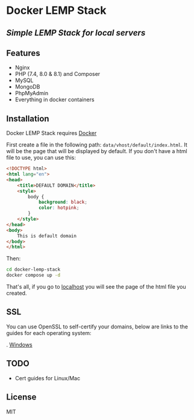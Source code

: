 # Docker LEMP Stack
## _Simple LEMP Stack for local servers_

## Features

- Nginx
- PHP (7.4, 8.0 & 8.1) and Composer
- MySQL
- MongoDB
- PhpMyAdmin
- Everything in docker containers

## Installation

Docker LEMP Stack requires [Docker](https://docs.docker.com/engine/install/)

First create a file in the following path: `data/vhost/default/index.html`. It will be the page that will be displayed by default. If you don't have a html file to use, you can use this:
```html
<!DOCTYPE html>  
<html lang="en">  
<head>  
	<title>DEFAULT DOMAIN</title>
    <style>
        body {
            background: black;
            color: hotpink;
        }
    </style>
</head>
<body>
	This is default domain
</body>
</html>
```

Then:

```sh
cd docker-lemp-stack
docker compose up -d
```
That's all, if you go to [localhost](http://localhost/) you will see the page of the html file you created.

## SSL

You can use OpenSSL to self-certify your domains, below are links to the guides for each operating system:

. [Windows](data/nginx/certs/WINDOWS.md)

## TODO

- Cert guides for Linux/Mac

## License

MIT

[//]: # (These are reference links used in the body of this note and get stripped out when the markdown processor does its job. There is no need to format nicely because it shouldn't be seen. Thanks SO - http://stackoverflow.com/questions/4823468/store-comments-in-markdown-syntax)

[Docker]: <https://www.docker.com/>
[php]: <https://www.php.net/>
[nginx]: <https://www.nginx.com/>
[MySQL]: <https://www.mysql.com/>
[phpMyAdmin]: <https://www.phpmyadmin.net/>
[OpenSSL]: <https://www.openssl.org/>
